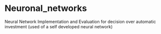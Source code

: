 # Neuronal_networks
Neural Network Implementation and Evaluation for decision over automatic investment (used of a self developed neural network)
